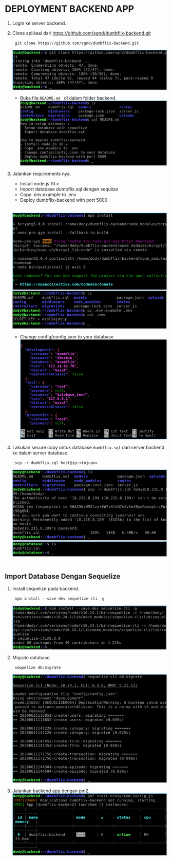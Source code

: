 # **DEPLOYMENT BACKEND APP**

1. Login ke server backend.
2. Clone aplikasi dari https://github.com/sgnd/dumbflix-backend.git
   
        git clone https://github.com/sgnd/dumbflix-backend.git
    ![clone](assets/images-deployment-for-backend-app/clone.png) <br>

    - Buka file `README.md ` di dalam folder backend.
    ![readmebackend](assets/images-deployment-for-backend-app/readmebackend.png) <br>

3. Jalankan requirements nya.
   - Install node.js 10.x
   - Import database dumbflix.sql dengan sequlize
   - Copy .env.example to .env
   - Deploy dumbflix-backend with port 5000 <br><br>
  
    ![npm](assets/images-deployment-for-backend-app/npm.png) <br>
    ![cpenv](assets/images-deployment-for-backend-app/cpenv.png) <br>

   - Change config/config.json to your database
    ![config](assets/images-deployment-for-backend-app/config.png) <br>

4. Lakukan secure copy untuk database `dumbflix.sql` dari server backend ke dalam server database.

        scp -r dumbflix.sql host@ip:<tujuan>
    ![scp](assets/images-deployment-for-backend-app/scp.png) <br>
    ![scp2](assets/images-deployment-for-backend-app/scp2.png) <br><br>

## Import Database Dengan Sequelize

1. Install sequelize pada backend.

        npm install --save-dev sequelize-cli -g
    ![instsequelize](assets/images-deployment-for-backend-app/instsequelize.png) <br>

2. Migrate database.

        sequelize db:migrate
    ![sequelize](assets/images-deployment-for-backend-app/sequelize.png) <br>

3. Jalankan backend app dengan pm2. <br>
   ![run](assets/images-deployment-for-backend-app/run.png) <br>

